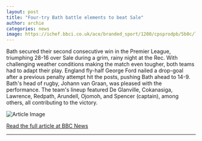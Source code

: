 ```yaml
---
layout: post
title: "Four-try Bath battle elements to beat Sale"
author: archie
categories: news
image: https://ichef.bbci.co.uk/ace/branded_sport/1200/cpsprodpb/5b0c/live/dd2ee7f0-a097-11f0-a918-e111dd54869c.jpg
---
```

Bath secured their second consecutive win in the Premier League, triumphing 28-16 over Sale during a grim, rainy night at the Rec. With challenging weather conditions making the match even tougher, both teams had to adapt their play. England fly-half George Ford nailed a drop-goal after a previous penalty attempt hit the posts, pushing Bath ahead to 14-9. Bath's head of rugby, Johann van Graan, was pleased with the performance. The team's lineup featured De Glanville, Cokanasiga, Lawrence, Redpath, Arundell, Ojomoh, and Spencer (captain), among others, all contributing to the victory.

![Article Image](https://ichef.bbci.co.uk/ace/branded_sport/1200/cpsprodpb/5b0c/live/dd2ee7f0-a097-11f0-a918-e111dd54869c.jpg)

[Read the full article at BBC News](https://www.bbc.com/sport/rugby-union/articles/c98dm06yl30o?at_medium=RSS&at_campaign=rss)

---
